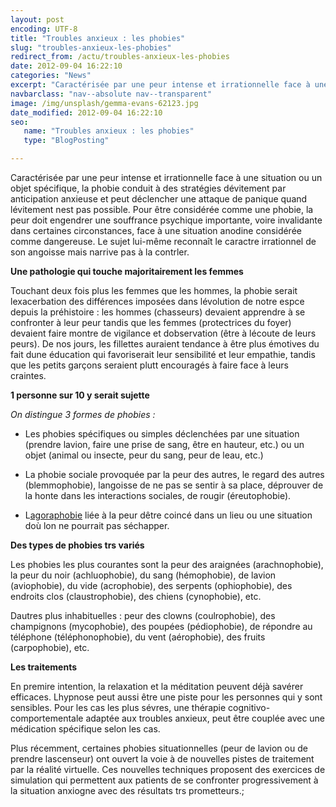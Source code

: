 ```yaml
---
layout: post
encoding: UTF-8
title: "Troubles anxieux : les phobies"
slug: "troubles-anxieux-les-phobies"
redirect_from: /actu/troubles-anxieux-les-phobies
date: 2012-09-04 16:22:10
categories: "News"
excerpt: "Caractérisée par une peur intense et irrationnelle face à une situation ou un objet spécifique, la phobie conduit à des stratégies dévitement par anticipation anxieuse et peut déclencher une attaque de panique quand lévitement nest pas possible."
navbarclass: "nav--absolute nav--transparent"
image: /img/unsplash/gemma-evans-62123.jpg
date_modified: 2012-09-04 16:22:10
seo:
   name: "Troubles anxieux : les phobies"
   type: "BlogPosting"

---
```

Caractérisée par une peur intense et irrationnelle face à une situation ou un objet spécifique, la phobie conduit à des stratégies dévitement par anticipation anxieuse et peut déclencher une attaque de panique quand lévitement nest pas possible.
Pour être considérée comme une phobie, la peur doit engendrer une souffrance psychique importante, voire invalidante dans certaines circonstances, face à une situation anodine considérée comme dangereuse. Le sujet lui-même reconnaît le caractre irrationnel de son angoisse mais narrive pas à la contrler.

**Une pathologie qui touche majoritairement les femmes**

Touchant deux fois plus les femmes que les hommes, la phobie serait lexacerbation des différences imposées dans lévolution de notre espce depuis la préhistoire : les hommes (chasseurs) devaient apprendre à se confronter à leur peur tandis que les femmes (protectrices du foyer) devaient faire montre de vigilance et dobservation (être à lécoute de leurs peurs). De nos jours, les fillettes auraient tendance à être plus émotives du fait dune éducation qui favoriserait leur sensibilité et leur empathie, tandis que les petits garçons seraient plutt encouragés à faire face à leurs craintes.

**1 personne sur 10 y serait sujette**

_On distingue 3 formes de phobies :_

- Les phobies spécifiques ou simples déclenchées par une situation (prendre lavion, faire une prise de sang, être en hauteur, etc.) ou un objet (animal ou insecte, peur du sang, peur de leau, etc.)

- La phobie sociale provoquée par la peur des autres, le regard des autres (blemmophobie), langoisse de ne pas se sentir à sa place, déprouver de la honte dans les interactions sociales, de rougir (éreutophobie).

- L[agoraphobie](http://psychologue.pro/actu/troubles-anxieux-agoraphobie-et-attaques-de-panique) liée à la peur dêtre coincé dans un lieu ou une situation doù lon ne pourrait pas séchapper.

**Des types de phobies trs variés**

Les phobies les plus courantes sont la peur des araignées (arachnophobie), la peur du noir (<span class="st">achluophobie)</span>, du sang (hémophobie), <span style="mso-spacerun:yes"> </span>de lavion (aviophobie), du vide (acrophobie), des serpents (ophiophobie), des endroits clos (claustrophobie), des chiens (cynophobie), etc.

Dautres plus inhabituelles : peur des clowns (coulrophobie), des champignons (mycophobie), des poupées (pédiophobie), de répondre au téléphone (téléphonophobie), du vent (aérophobie), des fruits (carpophobie), etc.

**Les traitements**

En premire intention, la relaxation et la méditation peuvent déjà savérer efficaces. Lhypnose peut aussi être une piste pour les personnes qui y sont sensibles. Pour les cas les plus sévres, une thérapie cognitivo-comportementale adaptée aux troubles anxieux, peut être couplée avec une médication spécifique selon les cas.

Plus récemment, certaines phobies situationnelles (peur de lavion ou de prendre lascenseur) ont ouvert la voie à de nouvelles pistes de traitement par la réalité virtuelle. Ces nouvelles techniques proposent des exercices de simulation qui permettent aux patients de se confronter progressivement à la situation anxiogne avec des résultats trs prometteurs.;